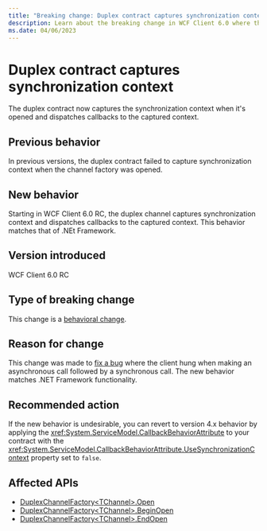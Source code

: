 ```yaml
---
title: "Breaking change: Duplex contract captures synchronization context"
description: Learn about the breaking change in WCF Client 6.0 where the duplex contract now captures synchronization context when it's opened.
ms.date: 04/06/2023
---
```

# Duplex contract captures synchronization context

The duplex contract now captures the synchronization context when it's opened and dispatches callbacks to the captured context.

## Previous behavior

In previous versions, the duplex contract failed to capture synchronization context when the channel factory was opened.

## New behavior

Starting in WCF Client 6.0 RC, the duplex channel captures synchronization context and dispatches callbacks to the captured context. This behavior matches that of .NEt Framework.

## Version introduced

WCF Client 6.0 RC

## Type of breaking change

This change is a [behavioral change](../../categories.md#behavioral-change).

## Reason for change

This change was made to [fix a bug](https://github.com/dotnet/wcf/issues/4946) where the client hung when making an asynchronous call followed by a synchronous call. The new behavior matches .NET Framework functionality.

## Recommended action

If the new behavior is undesirable, you can revert to version 4.x behavior by applying the <xref:System.ServiceModel.CallbackBehaviorAttribute> to your contract with the <xref:System.ServiceModel.CallbackBehaviorAttribute.UseSynchronizationContext> property set to `false`.

## Affected APIs

- [DuplexChannelFactory\<TChannel>.Open](xref:System.ServiceModel.Channels.CommunicationObject.Open)
- [DuplexChannelFactory\<TChannel>.BeginOpen](xref:System.ServiceModel.Channels.CommunicationObject.BeginOpen%2A)
- [DuplexChannelFactory\<TChannel>.EndOpen](xref:System.ServiceModel.Channels.CommunicationObject.EndOpen%2A)
